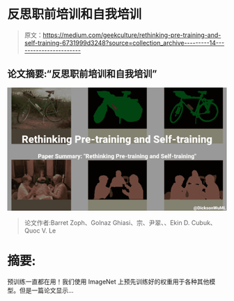 # 反思职前培训和自我培训

> 原文：<https://medium.com/geekculture/rethinking-pre-training-and-self-training-6731999d3248?source=collection_archive---------14----------------------->

## 论文摘要:“反思职前培训和自我培训”

![](img/c95341b2b7fd9ca23d9a8fe171a4d505.png)

> 论文作者:Barret Zoph、Golnaz Ghiasi、宗、尹翠、、Ekin D. Cubuk、Quoc V. Le

# 摘要:

预训练一直都在用！我们使用 ImageNet 上预先训练好的权重用于各种其他模型。但是一篇论文显示…